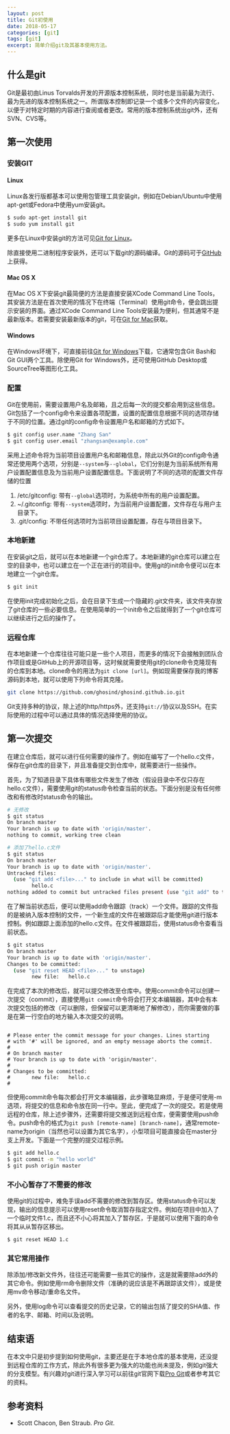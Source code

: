 ```yaml
---
layout: post
title: Git初使用
date: 2018-05-17
categories: [git]
tags: [git]
excerpt: 简单介绍git及其基本使用方法。
---
```


## 什么是git

Git是最初由Linus Torvalds开发的开源版本控制系统，同时也是当前最为流行、最为先进的版本控制系统之一。所谓版本控制即记录一个或多个文件的内容变化，以便于对特定时期的内容进行查阅或者更改。常用的版本控制系统出git外，还有SVN、CVS等。

## 第一次使用

### 安装GIT

#### Linux

Linux各发行版都基本可以使用包管理工具安装git，例如在Debian/Ubuntu中使用apt-get或Fedora中使用yum安装git。

```bash
$ sudo apt-get install git
$ sudo yum install git
```

更多在Linux中安装git的方法可见[Git for Linux](https://git-scm.com/download/linux)。

除直接使用二进制程序安装外，还可以下载git的源码编译。Git的源码可于[GitHub](https://github.com/git/git)上获得。

#### Mac OS X

在Mac OS X下安装git最简便的方法是直接安装XCode Command Line Tools，其安装方法是在首次使用的情况下在终端（Terminal）使用git命令，便会跳出提示安装的界面。通过XCode Command Line Tools安装最为便利，但其通常不是最新版本。若需要安装最新版本的git，可在[Git for Mac](https://git-scm.com/download/mac)获取。

#### Windows

在Windows环境下，可直接前往[Git for Windows](https://git-scm.com/download/win)下载，它通常包含Git Bash和Git GUI两个工具。除使用Git for Windows外，还可使用GitHub Desktop或SourceTree等图形化工具。

### 配置

Git在使用前，需要设置用户名及邮箱，且之后每一次的提交都会用到这些信息。Git包括了一个config命令来设置各项配置，设置的配置信息根据不同的选项存储于不同的位置。通过git的config命令设置用户名和邮箱的方式如下。

```bash
$ git config user.name "Zhang San"
$ git config user.email "zhangsan@example.com"
```

采用上述命令将为当前项目设置用户名和邮箱信息，除此以外Git的config命令通常还使用两个选项，分别是`--system`与`--global`，它们分别是为当前系统所有用户设置配置信息及为当前用户设置配置信息。下面说明了不同的选项的配置文件存储的位置

1. /etc/gitconfig: 带有`--global`选项时，为系统中所有的用户设置配置。
2. ~/.gitconfig: 带有`--system`选项时，为当前用户设置配置，文件存在与用户主目录下。
3. .git/config: 不带任何选项时为当前项目设置配置，存在与项目目录下。

### 本地新建

在安装git之后，就可以在本地新建一个git仓库了。本地新建的git仓库可以建立在空的目录中，也可以建立在一个正在进行的项目中。使用git的init命令便可以在本地建立一个git仓库。

```bash
$ git init
```

在使用init完成初始化之后，会在目录下生成一个隐藏的.git文件夹，该文件夹存放了git仓库的一些必要信息。在使用简单的一个init命令之后就得到了一个git仓库可以继续进行之后的操作了。

### 远程仓库

在本地新建一个仓库往往可能只是一些个人项目，而更多的情况下会接触到团队合作项目或是GitHub上的开源项目等，这时候就需要使用git的clone命令克隆现有的仓库到本地。clone命令的用法为`git clone [url]`。例如现需要保存我的博客源码到本地，就可以使用下列命令将其克隆。

```bash
git clone https://github.com/ghosind/ghosind.github.io.git
```

Git支持多种的协议，除上述的http/https外，还支持`git://`协议以及SSH。在实际使用的过程中可以通过具体的情况选择使用的协议。

## 第一次提交

在建立仓库后，就可以进行任何需要的操作了。例如在编写了一个hello.c文件，保存在git仓库的目录下，并且准备提交到仓库中，就需要进行一些操作。

首先，为了知道目录下具体有哪些文件发生了修改（假设目录中不仅只存在hello.c文件），需要使用git的status命令检查当前的状态。下面分别是没有任何修改和有修改时status命令的输出。

```bash
# 无修改
$ git status
On branch master
Your branch is up to date with 'origin/master'.
nothing to commit, working tree clean

# 添加了hello.c文件
$ git status
On branch master
Your branch is up to date with 'origin/master'.
Untracked files:
  (use "git add <file>..." to include in what will be committed)
        hello.c
nothing added to commit but untracked files present (use "git add" to track)
```

在了解当前状态后，便可以使用add命令跟踪（track）一个文件。跟踪的文件指的是被纳入版本控制的文件，一个新生成的文件在被跟踪后才能使用git进行版本控制。例如跟踪上面添加的hello.c文件。在文件被跟踪后，使用status命令查看当前状态。

```bash
$ git status
On branch master
Your branch is up to date with 'origin/master'.
Changes to be committed:
  (use "git reset HEAD <file>..." to unstage)
        new file:   hello.c
```

在完成了本次的修改后，就可以提交修改至仓库中。使用commit命令可以创建一次提交（commit），直接使用`git commit`命令将会打开文本编辑器，其中会有本次提交包括的修改（可以删除，但保留可以更清晰地了解修改），而你需要做的事是在第一行空白的地方输入本次提交的说明。

```text

# Please enter the commit message for your changes. Lines starting
# with '#' will be ignored, and an empty message aborts the commit.
#
# On branch master
# Your branch is up to date with 'origin/master'.
#
# Changes to be committed:
#       new file:   hello.c
#
```

但使用commit命令每次都会打开文本编辑器，此步骤略显麻烦，于是便可使用-m选项，将提交的信息和命令放在同一行中。至此，便完成了一次的提交。若是使用远程的仓库，除上述步骤外，还需要将提交推送到远程仓库，便需要使用push命令。push命令的格式为`git push [remote-name] [branch-name]`，通常remote-name为origin（当然也可以设置为其它名字），小型项目可能直接会在master分支上开发。下面是一个完整的提交过程示例。

```bash
$ git add hello.c
$ git commit -m "hello world"
$ git push origin master
```

### 不小心暂存了不需要的修改

使用git的过程中，难免手误add不需要的修改到暂存区。使用status命令可以发现，输出的信息提示可以使用reset命令取消暂存指定文件。例如在项目中加入了一个临时文件1.c，而且还不小心将其加入了暂存区，于是就可以使用下面的命令将其从从暂存区移出。

```bash
$ git reset HEAD 1.c
```

### 其它常用操作

除添加/修改新文件外，往往还可能需要一些其它的操作，这是就需要除add外的其它命令。例如使用rm命令删除文件（准确的说应该是不再跟踪该文件），或是使用mv命令移动/重命名文件。

另外，使用log命令可以查看提交的历史记录，它的输出包括了提交的SHA值、作者的名字、邮箱、时间以及说明。

## 结束语

在本文中只是初步提到如何使用git，主要还是在于本地仓库的基本使用，还没提到远程仓库的工作方式，除此外有很多更为强大的功能也尚未提及，例如git强大的分支模型。有兴趣对git进行深入学习可以前往git官网下载[Pro Git](https://git-scm.com/book/en/v2)或者参考其它的资料。

## 参考资料

- Scott Chacon, Ben Straub. *Pro Git*.